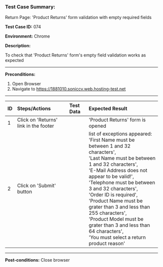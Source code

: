 
### Test Case Summary:
Return Page: 'Product Returns' form validation with empty required fields

**Test Case ID:** 074

**Environment:** Chrome

**Description:** 

To check that 'Product Returns' form's empty field validation works as expected

---

**Preconditions:**
1. Open Browser
2. Navigate to https://1881010.soniccv.web.hosting-test.net

___

|      ID       | Steps/Actions | Test Data | Expected Result |
| ------------- |:--------------|:---------- |:-------------- |
|       1       | Click on 'Returns' link in the footer |  | 'Product Returns' form is opened |
|       2       | Click on 'Submit' button |  | list of exceptions appeared:<br>'First Name must be between 1 and 32 characters',<br>'Last Name must be between 1 and 32 characters',<br>'E-Mail Address does not appear to be valid!',<br>'Telephone must be between 3 and 32 characters',<br>'Order ID is required',<br>'Product Name must be grater than 3 and less than 255 characters',<br>'Product Model must be grater than 3 and less than 64 characters',<br>'You must select a return product reason' |


---

**Post-conditions:**
Close browser

